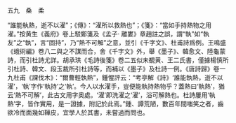 五九　桑　柔

“誰能執熱，逝不以濯”；《傳》：“濯所以救熱也”；《箋》：“當如手持熱物之用濯。”按黄生《義府》卷上駁鄭箋及《孟子·
離婁》章趙註之誤，謂“執”如“執友”之“執”，言“固持”，乃“熱不可解”之意，並引《千字文》、杜甫詩爲例。王鳴盛《蛾術編》卷八二與之不謀而合，舍《千字文》外，舉《墨子》、韓愈文、陸龜蒙詩，而引杜詩尤詳。胡承珙《毛詩後箋》卷二五似未覩黄、王二氏書，僅據楊慎所引杜詩、韓文、段玉裁所引杜詩等，而補以《墨子》及杜詩一例。《唐詩歸》卷一九杜甫《課伐木》：“爾曹輕執熱”，鍾惺評云：“考亭解《詩》‘誰能執熱，逝不以濯’，‘執’字作‘執持’之‘執’。今人以水濯手，豈便能執持熱物乎？蓋熱曰‘執熱’，猶云‘熱不可解’，此古文用字奥處。‘濯’即洗濯之‘濯’，浴可解熱也。杜詩屢用‘執熱’字，皆作實用，是一證據，附記於此焉。”鍾、譚荒陋，數百年間嗤笑之者，齒欲冷而面幾如鞾皮，宜學人於其書，未嘗過而問也。